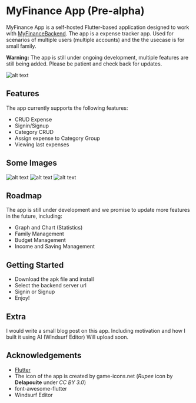 # MyFinance App (Pre-alpha)

MyFinance App is a self-hosted Flutter-based application designed to work with [MyFinanceBackend](https://github.com/sonnguyen9800/MyFinance_Backend). The app is a expense tracker app. Used for scenarios of multiple users (multiple accounts) and the the usecase is for small family.

**Warning:** The app is still under ongoing development, multiple features are still being added. Please be patient and check back for updates.

![alt text](images/image.png)


## Features

The app currently supports the following features:

* CRUD Expense
* Signin/Signup
* Category CRUD
* Assign expense to Category Group
* Viewing last expenses

## Some Images
![alt text](images/image1.png) 
![alt text](images/image2.png) 
![alt text](images/image3.png) 


## Roadmap

The app is still under development and we promise to update more features in the future, including:
* Graph and Chart (Statistics)
* Family Management
* Budget Management
* Income and Saving Management

## Getting Started

- Download the apk file and install
- Select the backend server url
- Signin or Signup
- Enjoy!

## Extra

I would write a small blog post on this app. Including motivation and how I built it using AI (Windsurf Editor) Will upload soon.

## Acknowledgements

- [Flutter](https://flutter.dev/)
- The icon of the app is created by game-icons.net (*Rupee* icon by **Delapouite** under *CC BY 3.0*)
- font-awesome-flutter
- Windsurf Editor